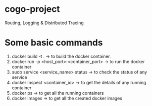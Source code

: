 # cogo-project
Routing, Logging &amp; Distributed Tracing
# Some basic commands 
1) docker build -t <name> . -> to build the docker container.
2) docker run -p <host_port>:<container_port> <name> -> to run the docker container
3) sudo service <service_name> status -> to check the status of any service
4) docker inspect <container_id> -> to get the details of any running container
5) docker ps -> to get all the running containers
6) docker images -> to get all the created docker images

